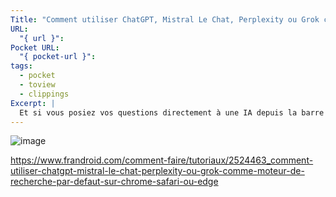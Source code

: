 ```yaml
---
Title: "Comment utiliser ChatGPT, Mistral Le Chat, Perplexity ou Grok comme moteur de recherche par défaut sur Chrome, Safari ou Edge"
URL:
  "{ url }": 
Pocket URL:
  "{ pocket-url }": 
tags:
  - pocket
  - toview
  - clippings
Excerpt: |
  Et si vous posiez vos questions directement à une IA depuis la barre de recherche de votre navigateur ? ChatGPT, Grok, Mistral ou Perplexity, voici comment en faire votre moteur principal.
---
```


![image](https://images.frandroid.com/wp-content/uploads/2025/02/image-127-20.jpg)

https://www.frandroid.com/comment-faire/tutoriaux/2524463_comment-utiliser-chatgpt-mistral-le-chat-perplexity-ou-grok-comme-moteur-de-recherche-par-defaut-sur-chrome-safari-ou-edge

